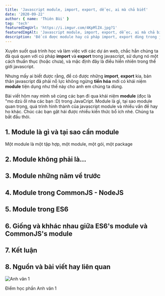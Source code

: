 ```yaml
---
title: 'Javascript module, import, export, dễ ẹc, ai mà chả biết'
date: '2020-09-22'
author: { name: 'Thiên Bùi' }
tag: 'tech'
featuredImgUrl: 'https://i.imgur.com/4KpMlZ4.jpg?1'
featuredImgAlt: 'Javascript module, import, export, dễ ẹc, ai mà chả biết'
description: 'Để có được module hay cú pháp import, export dùng trong javascript như ngày nay, bản thân ngôn ngữ này đã trải qua một quá trình dài và chông gai, bài viết hôm nay chúng ta cùng tìm hiểu nhé!'
---
```


Xuyên suốt quá trình học và làm việc với các dự án web, chắc hẳn chúng ta đã quá quen với cú pháp **import** và **export** trong javascript, sử dụng nó một cách thuần thục (hoặc chưa), và mặc định đây là điều hiển nhiên trong thế giới javascript.

Nhưng mấy ai biết được rằng, để có được những **import**, **export** kia, bản thân javascript đã phải nỗ lực không ngừng **tiến hóa** mới có khái niệm **module** tiện dụng như thế này cho anh em chúng ta dùng.

Bài viết hôm nay mình sẽ cùng các bạn đi qua khái niệm **module** (đọc là "mo dzù ồl nha các bạn :D) trong JavaCript. Module là gì, tại sao module quan trọng, quá trình hình thành của javascript module và nhiều vấn đề hay ho khác. Chúc các bạn gặt hái được nhiều kiến thức bổ ích nhé. Chúng ta bắt đầu thôi.

## 1. Module là gì và tại sao cần module

Một module là một tập hợp, một module, một gói, một package 

## 2. Module không phải là...

## 3. Module những năm về trước

## 4. Module trong CommonJS - NodeJS

## 5. Module trong ES6

## 6. Giống và khhác nhau giữa ES6's module và CommonJS's module

## 7. Kết luận

## 8. Nguồn và bài viết hay liên quan

<div class='image-description-wrapper'>
  <div class='image-wrapper'>
    <img src='https://i.imgur.com/3G2dOz4.png' alt='Anh văn 1' />
  </div>

  <p class='image-description'>Điểm học phần Anh văn 1</p>
</div>
